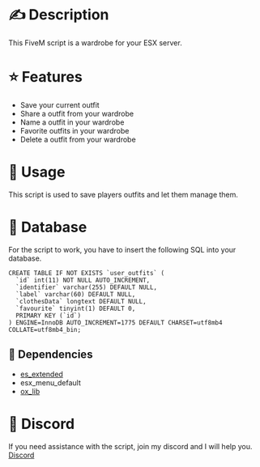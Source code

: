 # ✍️ Description
This FiveM script is a wardrobe for your ESX server.

# ⭐ Features
- Save your current outfit
- Share a outfit from your wardrobe
- Name a outfit in your wardrobe
- Favorite outfits in your wardrobe
- Delete a outfit from your wardrobe

# 👀 Usage
This script is used to save players outfits and let them manage them.

# 💾 Database
For the script to work, you have to insert the following SQL into your database.
```
CREATE TABLE IF NOT EXISTS `user_outfits` (
  `id` int(11) NOT NULL AUTO_INCREMENT,
  `identifier` varchar(255) DEFAULT NULL,
  `label` varchar(60) DEFAULT NULL,
  `clothesData` longtext DEFAULT NULL,
  `favourite` tinyint(1) DEFAULT 0,
  PRIMARY KEY (`id`)
) ENGINE=InnoDB AUTO_INCREMENT=1775 DEFAULT CHARSET=utf8mb4 COLLATE=utf8mb4_bin;
```

## 🔗 Dependencies
- [es_extended](https://github.com/esx-framework/esx_core/releases)
- esx_menu_default
- [ox_lib](https://github.com/overextended/ox_lib)

# 🤖 Discord
If you need assistance with the script, join my discord and I will help you.
[Discord](https://discord.gg/wPCTtQP7UT)
